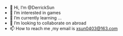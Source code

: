 - 👋 Hi, I’m @DerrickSun
- 👀 I’m interested in games
- 🌱 I’m currently learning ...
- 💞️ I’m looking to collaborate on abroad
- 📫 How to reach me ,my email is xsun0403@163.com

<!---
DerrickSun/DerrickSun is a ✨ special ✨ repository because its `README.md` (this file) appears on your GitHub profile.
You can click the Preview link to take a look at your changes.
--->
